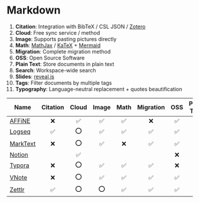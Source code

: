 # Markdown

1. **Citation**: Integration with BibTeX / CSL JSON / [Zotero](https://www.zotero.org)
2. **Cloud**: Free sync service / method
3. **Image**: Supports pasting pictures directly
4. **Math**: [MathJax](https://www.mathjax.org) / [KaTeX](https://katex.org) + [Mermaid](https://mermaid.js.org)
5. **Migration**: Complete migration method
6. **OSS**: Open Source Software
7. **Plain Text**: Store documents in plain text
8. **Search**: Workspace-wide search
9. **Slides**: [reveal.js](https://revealjs.com)
10. **Tags**: Filter documents by multiple tags
11. **Typography**: Language-neutral replacement + quotes beautification

| Name                                |      Citation      |       Cloud        |       Image        |        Math        |     Migration      |        OSS         |     Plain Text     |       Search       |       Slides       |        Tags        |     Typography     |
| ----------------------------------- | :----------------: | :----------------: | :----------------: | :----------------: | :----------------: | :----------------: | :----------------: | :----------------: | :----------------: | :----------------: | :----------------: |
| [AFFiNE](https://affine.pro)        |        :x:         | :white_check_mark: | :white_check_mark: | :white_check_mark: |        :x:         | :white_check_mark: |        :x:         | :white_check_mark: |        :x:         | :white_check_mark: |        :x:         |
| [Logseq](https://logseq.com)        | :white_check_mark: |        :o:         | :white_check_mark: | :white_check_mark: | :white_check_mark: | :white_check_mark: | :white_check_mark: | :white_check_mark: | :white_check_mark: |        :o:         |                    |
| [MarkText](https://www.marktext.cc) |        :x:         |        :o:         | :white_check_mark: |        :x:         | :white_check_mark: | :white_check_mark: | :white_check_mark: | :white_check_mark: |        :x:         |        :x:         |        :x:         |
| [Notion](https://www.notion.so)     |                    | :white_check_mark: |                    |                    |                    |        :x:         |                    |                    |                    |                    |                    |
| [Typora](https://typora.io)         |        :x:         |        :o:         | :white_check_mark: | :white_check_mark: | :white_check_mark: |        :x:         | :white_check_mark: | :white_check_mark: |        :x:         |        :x:         | :white_check_mark: |
| [VNote](https://app.vnote.fun)      |        :x:         |        :o:         | :white_check_mark: | :white_check_mark: | :white_check_mark: | :white_check_mark: | :white_check_mark: | :white_check_mark: |        :x:         |        :o:         | :white_check_mark: |
| [Zettlr](https://zettlr.com)        | :white_check_mark: |        :o:         |        :o:         | :white_check_mark: | :white_check_mark: | :white_check_mark: | :white_check_mark: | :white_check_mark: |        :x:         |        :o:         |        :x:         |
